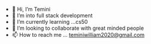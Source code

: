 - 👋 Hi, I’m Temini
- 👀 I’m into full stack development 
- 🌱 I’m currently learning ...cs50
- 💞️ I’m looking to collaborate with great minded people 
- 📫 How to reach me ... teminiwilliam2020@gmail.com

